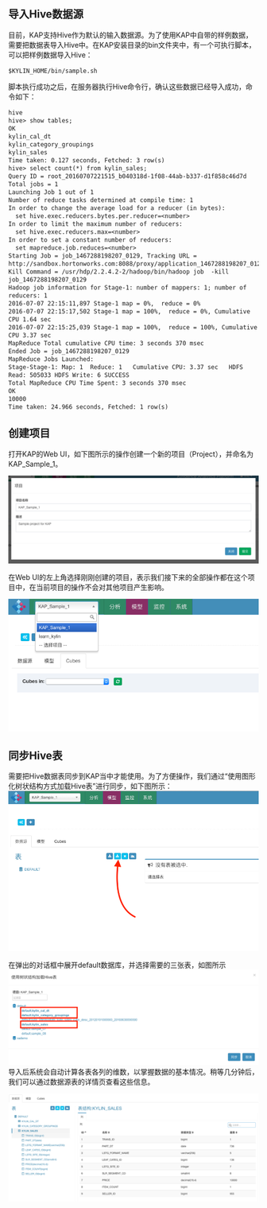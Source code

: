 ## 导入Hive数据源
目前，KAP支持Hive作为默认的输入数据源。为了使用KAP中自带的样例数据，需要把数据表导入Hive中。在KAP安装目录的bin文件夹中，有一个可执行脚本，可以把样例数据导入Hive：

```
$KYLIN_HOME/bin/sample.sh
```
脚本执行成功之后，在服务器执行Hive命令行，确认这些数据已经导入成功，命令如下：

```
hive
hive> show tables;
OK
kylin_cal_dt
kylin_category_groupings
kylin_sales
Time taken: 0.127 seconds, Fetched: 3 row(s)
hive> select count(*) from kylin_sales;
Query ID = root_20160707221515_b040318d-1f08-44ab-b337-d1f858c46d7d
Total jobs = 1
Launching Job 1 out of 1
Number of reduce tasks determined at compile time: 1
In order to change the average load for a reducer (in bytes):
  set hive.exec.reducers.bytes.per.reducer=<number>
In order to limit the maximum number of reducers:
  set hive.exec.reducers.max=<number>
In order to set a constant number of reducers:
  set mapreduce.job.reduces=<number>
Starting Job = job_1467288198207_0129, Tracking URL = http://sandbox.hortonworks.com:8088/proxy/application_1467288198207_0129/
Kill Command = /usr/hdp/2.2.4.2-2/hadoop/bin/hadoop job  -kill job_1467288198207_0129
Hadoop job information for Stage-1: number of mappers: 1; number of reducers: 1
2016-07-07 22:15:11,897 Stage-1 map = 0%,  reduce = 0%
2016-07-07 22:15:17,502 Stage-1 map = 100%,  reduce = 0%, Cumulative CPU 1.64 sec
2016-07-07 22:15:25,039 Stage-1 map = 100%,  reduce = 100%, Cumulative CPU 3.37 sec
MapReduce Total cumulative CPU time: 3 seconds 370 msec
Ended Job = job_1467288198207_0129
MapReduce Jobs Launched:
Stage-Stage-1: Map: 1  Reduce: 1   Cumulative CPU: 3.37 sec   HDFS Read: 505033 HDFS Write: 6 SUCCESS
Total MapReduce CPU Time Spent: 3 seconds 370 msec
OK
10000
Time taken: 24.966 seconds, Fetched: 1 row(s)
```

## 创建项目
打开KAP的Web UI，如下图所示的操作创建一个新的项目（Project），并命名为KAP_Sample_1。

![](images/dataimport_1.png)

在Web UI的左上角选择刚刚创建的项目，表示我们接下来的全部操作都在这个项目中，在当前项目的操作不会对其他项目产生影响。

![](images/dataimport_2.png)

## 同步Hive表
需要把Hive数据表同步到KAP当中才能使用。为了方便操作，我们通过“使用图形化树状结构方式加载Hive表”进行同步，如下图所示：
![](images/dataimport_3.png)

在弹出的对话框中展开default数据库，并选择需要的三张表，如图所示
![](images/dataimport_4.png)
导入后系统会自动计算各表各列的维数，以掌握数据的基本情况。稍等几分钟后，我们可以通过数据源表的详情页查看这些信息。

![](images/dataimport_5.png)
